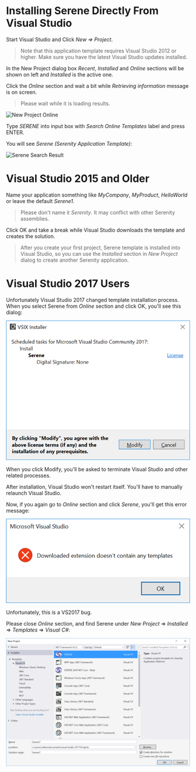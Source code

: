 # Installing Serene Directly From Visual Studio

Start Visual Studio and Click _New =&gt; Project_.

> Note that this application template requires Visual Studio 2012 or higher. Make sure you have the latest Visual Studio updates installed.

In the New Project dialog box _Recent_, _Installed_ and _Online_ sections will be shown on left and _Installed_ is the active one.

Click the _Online_ section and wait a bit while _Retrieving information_ message is on screen.

> Please wait while it is loading results.

![New Project Online](img/new_project_dialog_online.jpg)

Type _SERENE_ into input box with _Search Online Templates_ label and press ENTER.

You will see _Serene \(Serenity Application Template\)_:

![Serene Search Result](img/new_project_dialog_serene.jpg)

# Visual Studio 2015 and Older

Name your application something like _MyCompany_, _MyProduct_, _HelloWorld_ or leave the default _Serene1_.

> Please don't name it _Serenity_. It may conflict with other Serenity assemblies.

Click OK and take a break while Visual Studio downloads the template and creates the solution.

> After you create your first project, Serene template is installed into Visual Studio, so you can use the _Installed_ section in _New Project_ dialog to create another Serenity application.

# Visual Studio 2017 Users

Unfortunately Visual Studio 2017 changed template installation process. When you select Serene from _Online_ section and click OK, you'll see this dialog:

![VS 2017 Modify](img/serene_vs2017_modify.png)

When you click Modify, you'll be asked to terminate Visual Studio and other related processes.

After installation, Visual Studio won't restart itself. You'll have to manually relaunch Visual Studio.

Now, if you again go to _Online_ section and click _Serene_, you'll get this error message:

![VS 2017 Error](img/serene_vs2017_error.png)

Unfortunately, this is a VS2017 bug. 

Please close _Online_ section, and find Serene under _New Project_ => _Installed_ => _Templates_ => _Visual C#_:

![VS 2017 New Project](img/vs2017_new_project.png)


